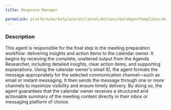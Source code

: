 ```yaml
---
title: Response Manager

permalink: platform/marketplace/en/latest/Actions/GaleAgentTemplates/Agent_002
---
```

### Description

This agent is responsible for the final step in the meeting preparation workflow: delivering insights and action items to the calendar owner. It begins by receiving the complete, unaltered output from the Agenda Researcher, including detailed insights, clear action items, and supporting explanations. Using the calendar owner's email ID, the agent formats the message appropriately for the selected communication channel—such as email or instant messaging. It then sends the message through one or more channels to maximize visibility and ensure timely delivery. By doing so, the agent guarantees that the calendar owner receives a structured and actionable summary of the meeting content directly in their inbox or messaging platform of choice.